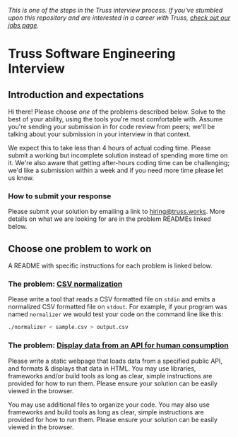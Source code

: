 _This is one of the steps in the Truss interview process. If you've
stumbled upon this repository and are interested in a career with
Truss, [check out our jobs page](https://truss.works/jobs)._

# Truss Software Engineering Interview

## Introduction and expectations

Hi there! Please choose *one* of the problems described below. Solve to the best of
your ability, using the tools you're most comfortable with. Assume
you're sending your submission in for code review from peers;
we'll be talking about your submission in your interview in that
context.

We expect this to take less than 4 hours of actual coding time. Please
submit a working but incomplete solution instead of spending more time
on it. We're also aware that getting after-hours coding time can be
challenging; we'd like a submission within a week and if you need more
time please let us know.

### How to submit your response

Please submit your solution by emailing a link to [hiring@truss.works](mailto:hiring@truss.works).  More details on what we are looking for are in the problem READMEs linked below.

## Choose one problem to work on

A README with specific instructions for each problem is linked below.

### The problem: [CSV normalization](CSV_README.md)

Please write a tool that reads a CSV formatted file on `stdin` and
emits a normalized CSV formatted file on `stdout`. For example, if
your program was named `normalizer` we would test your code on the
command line like this:

```sh
./normalizer < sample.csv > output.csv
```

### The problem: [Display data from an API for human consumption](BROWSER_README.md)

Please write a static webpage that loads data from a specified public API, and formats & displays that data in HTML. You may use libraries, frameworks and/or build tools as long as clear, simple instructions are provided for how to run them. Please ensure your solution can be easily viewed in the browser.

You may use additional files to organize your code. You may also use frameworks and build tools as long as clear, simple instructions are provided for how to run them. Please ensure your solution can be easily viewed in the browser.
